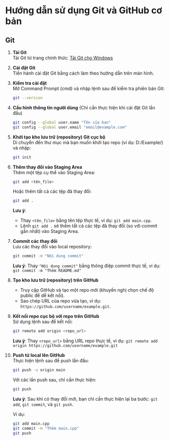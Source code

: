 # Hướng dẫn sử dụng Git và GitHub cơ bản

## Git

1. **Tải Git**  
   Tải Git từ trang chính thức: [Tải Git cho Windows](https://git-scm.com/download/win)

2. **Cài đặt Git**  
   Tiến hành cài đặt Git bằng cách làm theo hướng dẫn trên màn hình.

3. **Kiểm tra cài đặt**  
   Mở Command Prompt (cmd) và nhập lệnh sau để kiểm tra phiên bản Git:
   ```bash
   git --version
   ```

4. **Cấu hình thông tin người dùng** (Chỉ cần thực hiện khi cài đặt Git lần đầu)
   ```bash
   git config --global user.name "Tên của bạn"
   git config --global user.email "email@example.com"
   ```

5. **Khởi tạo kho lưu trữ (repository) Git cục bộ**  
   Di chuyển đến thư mục mà bạn muốn khởi tạo repo (ví dụ: D:/Example/) và nhập:
   ```bash
   git init
   ```

6. **Thêm thay đổi vào Staging Area**  
   Thêm một tệp cụ thể vào Staging Area:
   ```bash
   git add <tên_file>
   ```
   Hoặc thêm tất cả các tệp đã thay đổi:
   ```bash
   git add .
   ```
   **Lưu ý**:  
   - Thay `<tên_file>` bằng tên tệp thực tế, ví dụ: `git add main.cpp`.
   - Lệnh `git add .` sẽ thêm tất cả các tệp đã thay đổi (so với commit gần nhất) vào Staging Area.

7. **Commit các thay đổi**  
   Lưu các thay đổi vào local repository:
   ```bash
   git commit -m "Nội dung commit"
   ```
   **Lưu ý**: Thay `"Nội dung commit"` bằng thông điệp commit thực tế, ví dụ: `git commit -m "Thêm README.md"`

8. **Tạo kho lưu trữ (repository) trên GitHub**  
   - Truy cập GitHub và tạo một repo mới (khuyến nghị chọn chế độ public để dễ kết nối).
   - Sao chép URL của repo vừa tạo, ví dụ: `https://github.com/username/example.git`.

9. **Kết nối repo cục bộ với repo trên GitHub**  
   Sử dụng lệnh sau để kết nối:
   ```bash
   git remote add origin <repo_url>
   ```
   **Lưu ý**: Thay `<repo_url>` bằng URL repo thực tế, ví dụ: `git remote add origin https://github.com/username/example.git`

10. **Push từ local lên GitHub**  
    Thực hiện lệnh sau để push lần đầu:
    ```bash
    git push -u origin main
    ```
    Với các lần push sau, chỉ cần thực hiện:
    ```bash
    git push
    ```

    **Lưu ý**: Sau khi có thay đổi mới, bạn chỉ cần thực hiện lại ba bước: `git add`, `git commit`, và `git push`.

    Ví dụ:
    ```bash
    git add main.cpp
    git commit -m "Thêm main.cpp"
    git push
    ```